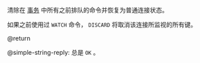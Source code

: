 清除在 [事务][tt] 中所有之前排队的命令并恢复为普通连接状态。

[tt]: /topics/transactions

如果之前使用过 `WATCH` 命令， `DISCARD` 将取消该连接所监视的所有键。

@return

@simple-string-reply: 总是 `OK` 。
